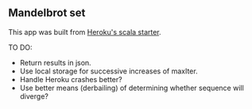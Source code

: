 ## Mandelbrot set

This app was built from [Heroku's scala starter](https://devcenter.heroku.com/articles/getting-started-with-scala).

TO DO:
- Return results in json.
- Use local storage for successive increases of maxIter.    
- Handle Heroku crashes better?
- Use better means (derbailing) of determining whether sequence will diverge?
